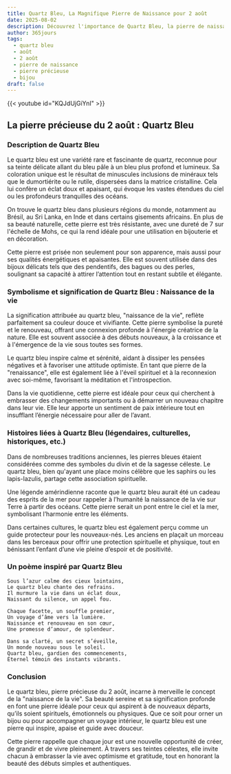 ```yaml
---
title: Quartz Bleu, La Magnifique Pierre de Naissance pour 2 août
date: 2025-08-02
description: Découvrez l'importance de Quartz Bleu, la pierre de naissance du 2 août qui symbolise Naissance de la vie. Laissez sa beauté et sa signification illuminer votre journée.
author: 365jours
tags:
  - quartz bleu
  - août
  - 2 août
  - pierre de naissance
  - pierre précieuse
  - bijou
draft: false
---
```


{{< youtube id="KQJdUjGiYnI" >}}

## La pierre précieuse du 2 août : Quartz Bleu

### Description de Quartz Bleu

Le quartz bleu est une variété rare et fascinante de quartz, reconnue pour sa teinte délicate allant du bleu pâle à un bleu plus profond et lumineux. Sa coloration unique est le résultat de minuscules inclusions de minéraux tels que le dumortiérite ou le rutile, dispersées dans la matrice cristalline. Cela lui confère un éclat doux et apaisant, qui évoque les vastes étendues du ciel ou les profondeurs tranquilles des océans.

On trouve le quartz bleu dans plusieurs régions du monde, notamment au Brésil, au Sri Lanka, en Inde et dans certains gisements africains. En plus de sa beauté naturelle, cette pierre est très résistante, avec une dureté de 7 sur l'échelle de Mohs, ce qui la rend idéale pour une utilisation en bijouterie et en décoration.

Cette pierre est prisée non seulement pour son apparence, mais aussi pour ses qualités énergétiques et apaisantes. Elle est souvent utilisée dans des bijoux délicats tels que des pendentifs, des bagues ou des perles, soulignant sa capacité à attirer l’attention tout en restant subtile et élégante.

### Symbolisme et signification de Quartz Bleu : Naissance de la vie

La signification attribuée au quartz bleu, "naissance de la vie", reflète parfaitement sa couleur douce et vivifiante. Cette pierre symbolise la pureté et le renouveau, offrant une connexion profonde à l'énergie créatrice de la nature. Elle est souvent associée à des débuts nouveaux, à la croissance et à l'émergence de la vie sous toutes ses formes.

Le quartz bleu inspire calme et sérénité, aidant à dissiper les pensées négatives et à favoriser une attitude optimiste. En tant que pierre de la "renaissance", elle est également liée à l'éveil spirituel et à la reconnexion avec soi-même, favorisant la méditation et l'introspection.

Dans la vie quotidienne, cette pierre est idéale pour ceux qui cherchent à embrasser des changements importants ou à démarrer un nouveau chapitre dans leur vie. Elle leur apporte un sentiment de paix intérieure tout en insufflant l’énergie nécessaire pour aller de l’avant.

### Histoires liées à Quartz Bleu (légendaires, culturelles, historiques, etc.)

Dans de nombreuses traditions anciennes, les pierres bleues étaient considérées comme des symboles du divin et de la sagesse céleste. Le quartz bleu, bien qu'ayant une place moins célèbre que les saphirs ou les lapis-lazulis, partage cette association spirituelle.

Une légende amérindienne raconte que le quartz bleu aurait été un cadeau des esprits de la mer pour rappeler à l’humanité la naissance de la vie sur Terre à partir des océans. Cette pierre serait un pont entre le ciel et la mer, symbolisant l’harmonie entre les éléments.

Dans certaines cultures, le quartz bleu est également perçu comme un guide protecteur pour les nouveaux-nés. Les anciens en plaçait un morceau dans les berceaux pour offrir une protection spirituelle et physique, tout en bénissant l’enfant d’une vie pleine d’espoir et de positivité.

### Un poème inspiré par Quartz Bleu

```
Sous l’azur calme des cieux lointains,  
Le quartz bleu chante des refrains.  
Il murmure la vie dans un éclat doux,  
Naissant du silence, un appel fou.  

Chaque facette, un souffle premier,  
Un voyage d’âme vers la lumière.  
Naissance et renouveau en son cœur,  
Une promesse d’amour, de splendeur.  

Dans sa clarté, un secret s’éveille,  
Un monde nouveau sous le soleil.  
Quartz bleu, gardien des commencements,  
Éternel témoin des instants vibrants.
```

### Conclusion

Le quartz bleu, pierre précieuse du 2 août, incarne à merveille le concept de la "naissance de la vie". Sa beauté sereine et sa signification profonde en font une pierre idéale pour ceux qui aspirent à de nouveaux départs, qu’ils soient spirituels, émotionnels ou physiques. Que ce soit pour orner un bijou ou pour accompagner un voyage intérieur, le quartz bleu est une pierre qui inspire, apaise et guide avec douceur.

Cette pierre rappelle que chaque jour est une nouvelle opportunité de créer, de grandir et de vivre pleinement. À travers ses teintes célestes, elle invite chacun à embrasser la vie avec optimisme et gratitude, tout en honorant la beauté des débuts simples et authentiques.
